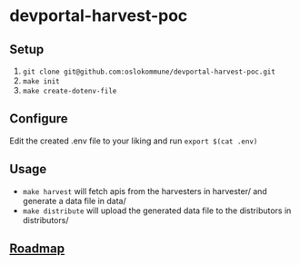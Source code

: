 # devportal-harvest-poc

## Setup
1. `git clone git@github.com:oslokommune/devportal-harvest-poc.git`
2. `make init`
3. `make create-dotenv-file`

## Configure
Edit the created .env file to your liking and run `export $(cat .env)`

## Usage
* `make harvest` will fetch apis from the harvesters in harvester/ and generate a data file in data/
* `make distribute` will upload the generated data file to the distributors in distributors/

## [Roadmap](https://github.com/oslokommune/devportal-harvest-poc/projects/1?add_cards_query=is%3Aopen)
